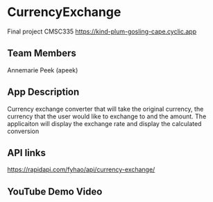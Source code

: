 # CurrencyExchange
Final project CMSC335 
https://kind-plum-gosling-cape.cyclic.app


## Team Members 
Annemarie Peek (apeek)

## App Description 
Currency exchange converter that will take the original currency, the currency that the user would like to exchange to and the amount. The applicaiton will display the exchange rate and display the calculated conversion

## API links
https://rapidapi.com/fyhao/api/currency-exchange/

## YouTube Demo Video 




